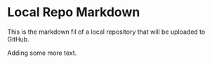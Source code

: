 # Local Repo Markdown

This is the markdown fil of a local repository that will be uploaded to GitHub.

Adding some more text.